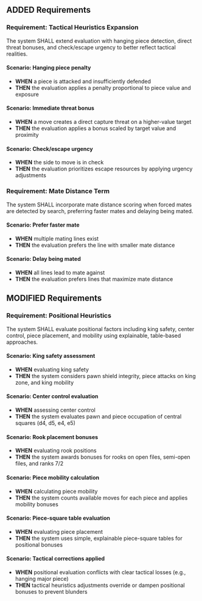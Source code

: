 ## ADDED Requirements
### Requirement: Tactical Heuristics Expansion
The system SHALL extend evaluation with hanging piece detection, direct threat bonuses, and check/escape urgency to better reflect tactical realities.

#### Scenario: Hanging piece penalty
- **WHEN** a piece is attacked and insufficiently defended
- **THEN** the evaluation applies a penalty proportional to piece value and exposure

#### Scenario: Immediate threat bonus
- **WHEN** a move creates a direct capture threat on a higher-value target
- **THEN** the evaluation applies a bonus scaled by target value and proximity

#### Scenario: Check/escape urgency
- **WHEN** the side to move is in check
- **THEN** the evaluation prioritizes escape resources by applying urgency adjustments

### Requirement: Mate Distance Term
The system SHALL incorporate mate distance scoring when forced mates are detected by search, preferring faster mates and delaying being mated.

#### Scenario: Prefer faster mate
- **WHEN** multiple mating lines exist
- **THEN** the evaluation prefers the line with smaller mate distance

#### Scenario: Delay being mated
- **WHEN** all lines lead to mate against
- **THEN** the evaluation prefers lines that maximize mate distance

## MODIFIED Requirements
### Requirement: Positional Heuristics
The system SHALL evaluate positional factors including king safety, center control, piece placement, and mobility using explainable, table-based approaches.

#### Scenario: King safety assessment
- **WHEN** evaluating king safety
- **THEN** the system considers pawn shield integrity, piece attacks on king zone, and king mobility

#### Scenario: Center control evaluation
- **WHEN** assessing center control
- **THEN** the system evaluates pawn and piece occupation of central squares (d4, d5, e4, e5)

#### Scenario: Rook placement bonuses
- **WHEN** evaluating rook positions
- **THEN** the system awards bonuses for rooks on open files, semi-open files, and ranks 7/2

#### Scenario: Piece mobility calculation
- **WHEN** calculating piece mobility
- **THEN** the system counts available moves for each piece and applies mobility bonuses

#### Scenario: Piece-square table evaluation
- **WHEN** evaluating piece placement
- **THEN** the system uses simple, explainable piece-square tables for positional bonuses

#### Scenario: Tactical corrections applied
- **WHEN** positional evaluation conflicts with clear tactical losses (e.g., hanging major piece)
- **THEN** tactical heuristics adjustments override or dampen positional bonuses to prevent blunders
